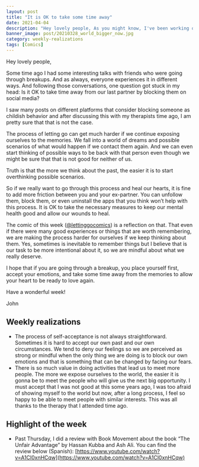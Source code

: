 ```yaml
---
layout: post
title: "It is OK to take some time away"
date: 2021-04-04
description: "Hey lovely people, As you might know, I've been working on a webcomic with my friend @dartvidgo about breakups and the process of l..."
banner_image: post/20210328_world_bigger_now.jpg
category: weekly-realizations
tags: [Comics]
---
```


Hey lovely people,

Some time ago I had some interesting talks with friends who were going through breakups. And as always, everyone experiences it in different ways. 
And following those conversations, one question got stuck in my head: Is it OK to take time away from our last partner by blocking them on social media?

I saw many posts on different platforms that consider blocking someone as childish behavior and after discussing this with my therapists time ago, I am pretty sure that that is not the case.

The process of letting go can get much harder if we continue exposing ourselves to the memories. We fall into a world of dreams and possible scenarios of what would happen if we contact them again. And we can even start thinking of possible ways to be back with that person even though we might be sure that that is not good for neither of us.

Truth is that the more we think about the past, the easier it is to start overthinking possible scenarios.

So if we really want to go through this process and heal our hearts, it is fine to add more friction between you and your ex-partner. You can unfollow them, block them, or even uninstall the apps that you think won’t help with this process. It is OK to take the necessary measures to keep our mental health good and allow our wounds to heal.

The comic of this week ([@lettinggocomics](https://www.instagram.com/lettinggocomics/)) is a reflection on that. That even if there were many good experiences or things that are worth remembering, we are making the process harder for ourselves if we keep thinking about them. Yes, sometimes is inevitable to remember things but I believe that is our task to be more intentional about it, so we are mindful about what we really deserve.

I hope that if you are going through a breakup, you place yourself first, accept your emotions, and take some time away from the memories to allow your heart to be ready to love again.

Have a wonderful week!

John

## Weekly realizations

- The process of self-acceptance is not always straightforward. Sometimes it is hard to accept our own past and our own circumstances. We tend to deny our feelings so we are perceived as strong or mindful when the only thing we are doing is to block our own emotions and that is something that can be changed by facing our fears.
- There is so much value in doing activities that lead us to meet more people. The more we expose ourselves to the world, the easier it is gonna be to meet the people who will give us the next big opportunity. I must accept that I was not good at this some years ago, I was too afraid of showing myself to the world but now, after a long process, I feel so happy to be able to meet people with similar interests. This was all thanks to the therapy that I attended time ago.

## Highlight of the week

- Past Thursday, I did a review with Book Movement about the book “The Unfair Advantage” by Hassan Kubba and Ash Ali. You can find the review below (Spanish): [https://www.youtube.com/watch?v=A1Cl0xnHCqw](https://www.youtube.com/watch?v=A1Cl0xnHCqw)
